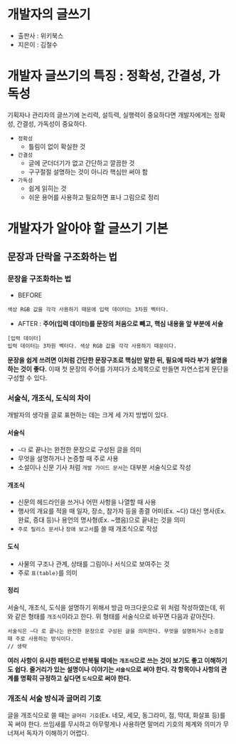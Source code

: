 # 개발자의 글쓰기

- 출판사 : 위키북스
- 지은이 : 김철수

# 개발자 글쓰기의 특징 : 정확성, 간결성, 가독성

기획자나 관리자의 글쓰기에 논리력, 설득력, 실행력이 중요하다면 개발자에게는 정확성, 간결성, 가독성이 중요하다.

- `정확성`
  - 틀림이 없이 확실한 것
- `간결성`
  - 글에 군더더기가 없고 간단하고 깔끔한 것
  - 구구절절 설명하는 것이 아니라 핵심만 써야 함
- `가독성`
  - 쉽게 읽히는 것
  - 쉬운 용어를 사용하고 필요하면 표나 그림으로 정리

# 개발자가 알아야 할 글쓰기 기본

## 문장과 단락을 구조화하는 법

### 문장을 구조화하는 법

- BEFORE

```
색상 RGB 값을 각각 사용하기 때문에 입력 데이터는 3차원 벡터다.
```

- AFTER : __주어(입력 데이터)를 문장의 처음으로 빼고, 핵심 내용을 앞 부분에 서술__

```
[입력 데이터]
입력 데이터는 3차원 벡터다. 색상 RGB 값을 각각 사용하기 때문이다.
```

__문장을 쉽게 쓰려면 이처럼 간단한 문장구조로 핵심만 말한 뒤, 필요에 따라 부가 설명을 하는 것이 좋다.__ 이때 첫 문장의 주어를 가져다가 소제목으로 만들면 자연스럽게 문단을 구성할 수 있다.

### 서술식, 개조식, 도식의 차이

개발자의 생각을 글로 표현하는 데는 크게 세 가지 방법이 있다.

#### 서술식

- `~다` 로 끝나는 완전한 문장으로 구성된 글을 의미
- 무엇을 설명하거나 논증할 때 주로 사용
- 소설이나 신문 기사 처럼 `개발 가이드 문서`는 대부분 서술식으로 작성

#### 개조식

- 신문의 헤드라인을 쓰거나 어떤 사항을 나열할 때 사용
- 행사의 개요를 적을 때 일자, 장소, 참가자 등을 종결 어미(Ex. ~다) 대신 명사(Ex. 완료, 증대 등)나 용언의 명사형(Ex. ~했음)으로 끝내는 것을 의미
- `주로 릴리스 문서`나 `장애 보고서`를 쓸 때 개조식으로 작성

#### 도식

- 사물의 구조나 관계, 상태를 그림이나 서식으로 보여주는 것
- 주로 `표(table)`를 의미

#### 정리

서술식, 개조식, 도식을 설명하기 위해서 방금 마크다운으로 위 처럼 작성하였는데, 위 와 같은 형태를 `개조식`이라고 한다. 위 형태를 서술식으로 바꾸면 다음과 같아진다.

```
서술식은 ~다 로 끝나는 완전한 문장으로 구성된 글을 의미한다. 무엇을 설명하거나 논증할 때 주로 사용하는 방식이다. 
// 생략
```

__여러 사항이 유사한 패턴으로 반복될 때에는 `개조식`으로 쓰는 것이 보기도 좋고 이해하기도 쉽다. 줄거리가 있는 설명이나 이야기는 `서술식`으로 써야 한다. 각 항목이나 사항의 관계를 명확히 규정하고 싶다면 `도식`으로 써야 한다.__

### 개조식 서술 방식과 글머리 기호

글을 개조식으로 쓸 때는 `글머리 기호`(Ex. 네모, 세모, 동그라미, 점, 막대, 화살표 등)를 꼭 써야 한다. 쓰임새를 무시하고 아무렇게나 사용하면 말머리 기호의 체계와 의미가 무너져서 독자가 이해하기 어렵다.
